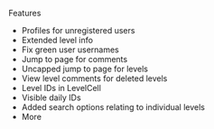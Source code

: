 Features

 * Profiles for unregistered users
 * Extended level info
 * Fix green user usernames
 * Jump to page for comments
 * Uncapped jump to page for levels
 * View level comments for deleted levels
 * Level IDs in LevelCell
 * Visible daily IDs
 * Added search options relating to individual levels
 * More
